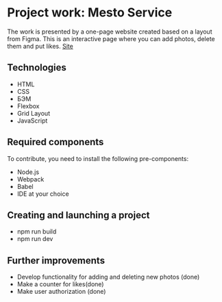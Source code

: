 # **Project work: Mesto Service**

The work is presented by a one-page website created based on a layout from Figma.
This is an interactive page where you can add photos, delete them and put likes.
[Site](https://omaykova.github.io/mesto/)

## Technologies
* HTML
* CSS
* БЭМ
* Flexbox
* Grid Layout
* JavaScript 

## Required components
To contribute, you need to install the following pre-components:
* Node.js
* Webpack
* Babel
* IDE at your choice
## Creating and launching a project
* npm run build
* npm run dev
## Further improvements
* Develop functionality for adding and deleting new photos (done)
* Make a counter for likes(done)
* Make user authorization (done)
